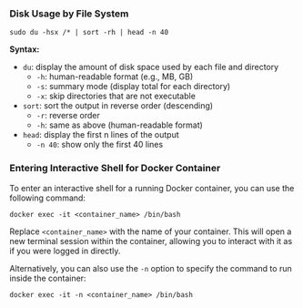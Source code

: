 ### Disk Usage by File System

```
sudo du -hsx /* | sort -rh | head -n 40
```

**Syntax:**
* `du`: display the amount of disk space used by each file and directory
	+ `-h`: human-readable format (e.g., MB, GB)
	+ `-s`: summary mode (display total for each directory)
	+ `-x`: skip directories that are not executable
* `sort`: sort the output in reverse order (descending)
	+ `-r`: reverse order
	+ `-h`: same as above (human-readable format)
* `head`: display the first n lines of the output
	+ `-n 40`: show only the first 40 lines

### Entering Interactive Shell for Docker Container

To enter an interactive shell for a running Docker container, you can use the following command:

```
docker exec -it <container_name> /bin/bash
```

Replace `<container_name>` with the name of your container. This will open a new terminal session within the container, allowing you to interact with it as if you were logged in directly.

Alternatively, you can also use the `-n` option to specify the command to run inside the container:

```
docker exec -it -n <container_name> /bin/bash
```

